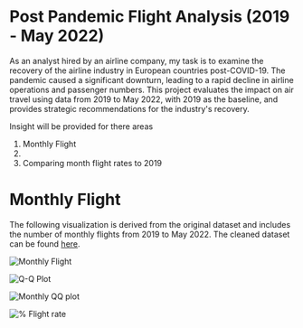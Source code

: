 # Post Pandemic Flight Analysis (2019 - May 2022)
As an analyst hired by an airline company, my task is to examine the recovery of the airline industry in European countries post-COVID-19. The pandemic caused a significant downturn, leading to a rapid decline in airline operations and passenger numbers. This project evaluates the impact on air travel using data from 2019 to May 2022, with 2019 as the baseline, and provides strategic recommendations for the industry's recovery.

Insight will be provided for there areas
1. Monthly Flight
2. 
3. Comparing month flight rates to 2019

# Monthly Flight
The following visualization is derived from the original dataset and includes the number of monthly flights from 2019 to May 2022. The cleaned dataset can be found [here](https://github.com/user-attachments/files/17356533/monthlyflights.csv).

![Monthly Flight](https://github.com/user-attachments/assets/0a7d265d-f62e-4e72-9668-4518ab48b2ea)


![Q-Q Plot](https://github.com/user-attachments/assets/a5471a2a-a32d-4ffa-aad3-515f8c88f668)

![Monthly QQ plot](https://github.com/user-attachments/assets/026618f2-b161-464b-85f7-67b6ba803975)

![% Flight rate](https://github.com/user-attachments/assets/7db57447-abe8-43b9-9d01-9b68aa4b009e)
